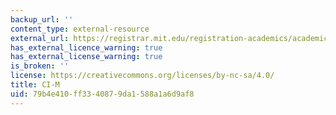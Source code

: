 ```yaml
---
backup_url: ''
content_type: external-resource
external_url: https://registrar.mit.edu/registration-academics/academic-requirements/communication-requirement/ci-m-subjects/subject
has_external_licence_warning: true
has_external_license_warning: true
is_broken: ''
license: https://creativecommons.org/licenses/by-nc-sa/4.0/
title: CI-M
uid: 79b4e410-ff33-4087-9da1-588a1a6d9af8
---
```

